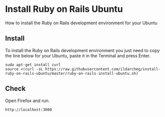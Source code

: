 # Install Ruby on Rails Ubuntu
How to install the Ruby on Rails development environment for your Ubuntu

## Install
To install the Ruby on Rails development environment you just need to copy the line below for your Ubuntu, paste it in the Terminal and press Enter. 

```
sudo apt-get install curl
source <(curl -sL https://raw.githubusercontent.com/ildarcheg/install-ruby-on-rails-ubuntu/master/ruby-on-rails-install-ubuntu.sh)
```

## Check
Open Firefox and run. 

```
http://localhost:3000
```
